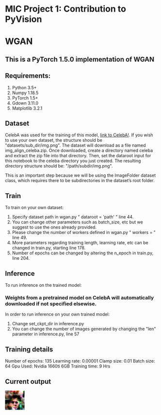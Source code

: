 # MIC Project 1: Contribution to PyVision
# WGAN

## This is a PyTorch 1.5.0 implementation of WGAN 
## Requirements: 
1. Python 3.5+ 
2. Numpy 1.18.5
3. PyTorch 1.5+
4. Gdown 3.11.0
5. Matplotlib 3.2.1

## Dataset
CelebA was used for the training of this model, [link to CelebA!](http://mmlab.ie.cuhk.edu.hk/projects/CelebA.html). 
If you wish to use your own dataset, the structure should be "datasets/sub_dir/img.png". The dataset will download as a file named img_align_celeba.zip. Once downloaded, create a directory named celeba and extract the zip file into that directory. Then, set the dataroot input for this notebook to the celeba directory you just created. The resulting directory structure should be: "/path/subdir/img.png".

This is an important step because we will be using the ImageFolder dataset class, which requires there to be subdirectories in the dataset’s root folder.

## Train
To train on your own dataset:
1. Specify dataset path in wgan.py " dataroot = 'path' " line 44.
2. You can change other parameters such as batch_size, etc but we suggest to use the ones already provided.
3. Please change the number of workers defined in wgan.py " workers = " line 49. 
4. More parameters regarding training length, learning rate, etc can be changed in train.py, starting line 178.
5. Number of epochs can be changed by altering the n_epoch in train.py, line 204.

## Inference
To run inference on the trained model:
### Weights from a pretrained model on CelebA will automatically downloaded if not specified elsewise.
In order to run inference on your own trained model:
1. Change set_ckpt_dir in inference.py
2. You can change the number of images generated by changing the "len" parameter in inference.py, line 57

## Training details
Number of epochs: 135
Learning rate: 0.00001
Clamp size: 0.01
Batch size: 64
Gpu Used: Nvidia 1660ti 6GB
Training time: 9 Hrs


## Current output
![Image](current_output_imgs/test36.png)
